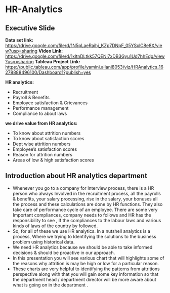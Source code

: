 # HR-Analytics
## Executive Slide
__Data set link:__    https://drive.google.com/file/d/1N5pLaeRaihj_KZp7DNpF_05YSxlC8e8X/view?usp=sharing
__Video Link:__       https://drive.google.com/file/d/1xltnDLtkk57QENi7xDB3Gyu1Ud7hhEdg/view?usp=sharing
__Tableau Project Link:__   https://public.tableau.com/app/profile/yamini.ailani8053/viz/HRAnalytics_16278888496100/Dashboard1?publish=yes

__HR analytics:__
- Recruitment
- Payroll & Benefits
- Employee satisfaction & Grievances
- Performance management
- Compliance to about laws

__we drive value from HR analytics:__
- To know about attrition numbers
- To know about satisfaction scores
- Dept wise attrition numbers
- Employee’s satisfaction scores
- Reason for attrition numbers
- Areas of low & high satisfaction scores

## Introduction about HR analytics department 
- Whenever you go to a company for Interview process, there is a HR person who always Involved in the recruitment process, all the payrolls & benefits, your salary processing, rise in the salary, your bonuses all the process and these calculations are done by HR functions. They also take care of performance cycle of an employee. There are some very Important compliances, company needs to follows and HR has the responsibility to see , If the compliances to the labour laws and various kinds of laws of the country by followed.
- So, for all of these we use HR analytics. In a nutshell analytics is a process, Where we trying to Identifying the solutions to the business problem using historical data.
- We need HR analytics because we should be able to take informed  decisions & should be proactive in our approach.
- In this presentation you will see various chart that will highlights some of the reasons why attrition is may be high or low for a particular reason. 
- These charts are very helpful to identifying the patterns from attritions perspective along with that you will gain some key information so that the department head / department director will be more aware about what is going on in the department .














